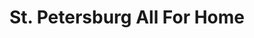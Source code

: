 ---
title: "St. Petersburg All For Home"
url: /brooklyn/st-petersburg-all-for-home/
shop: houseware
---